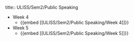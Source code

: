 title:: ULISS/Sem2/Public Speaking

- Week 4
	- {{embed [[ULISS/Sem2/Public Speaking/Week 4]]}}
- Week 5
	- {{embed [[ULISS/Sem2/Public Speaking/Week 5]]}}